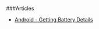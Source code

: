 ###Articles
+ [Android - Getting Battery Details](http://www.theappguruz.com/blog/android-getting-battery-details)

